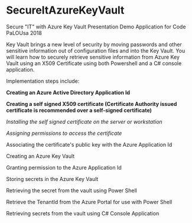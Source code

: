 # SecureItAzureKeyVault

Secure "IT" with Azure Key Vault Presentation Demo Application for Code PaLOUsa 2018

Key Vault brings a new level of security by moving passwords and other sensitive information out of configuration 
files and into the Key Vault. You will learn how to securely retrieve sensitive information from Azure Key Vault using an X509 Certificate using both Powershell and 
a C# console application.  

Implementation steps include:

  **Creating an Azure Active Directory Application Id**

  **Creating a self signed X509 certificate (Certificate Authority issued certificate is recommended over a self-signed certificate)**

  *Installing the self signed certificate on the server or workstation*

  *Assigning permissions to access the certificate*

  Associating the certificate's public key with the Azure Application Id

  Creating an Azure Key Vault

  Granting permission to the Azure Application Id

  Storing secrets in the Azure Key Vault  

  Retrieving the secret from the vault using Power Shell

  Retrieve the TenantId from the Azure Portal for use with Power Shell

  Retrieving secrets from the vault using C# Console Application
